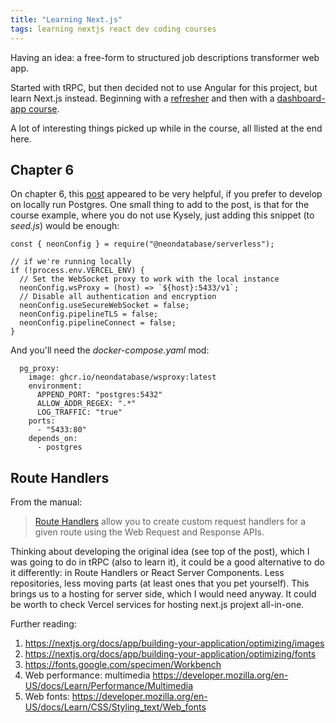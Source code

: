```yaml
---
title: "Learning Next.js"
tags: learning nextjs react dev coding courses
---
```


Having an idea: a free-form to structured job descriptions transformer web app.

Started with tRPC, but then decided not to use Angular for this project, but learn Next.js instead.
Beginning with a [refresher](https://nextjs.org/learn/react-foundations) and then with a
[dashboard-app course](https://nextjs.org/learn/dashboard-app).

A lot of interesting things picked up while in the course, all llisted at the end here.

## Chapter 6

On chapter 6, this [post](https://gal.hagever.com/posts/running-vercel-postgres-locally) appeared to be very
helpful, if you prefer to develop on locally run Postgres. One small thing to add to the post, is that for
the course example, where you do not use Kysely, just adding this snippet (to _seed.js_) would be enough:

```
const { neonConfig } = require("@neondatabase/serverless");

// if we're running locally
if (!process.env.VERCEL_ENV) {
  // Set the WebSocket proxy to work with the local instance
  neonConfig.wsProxy = (host) => `${host}:5433/v1`;
  // Disable all authentication and encryption
  neonConfig.useSecureWebSocket = false;
  neonConfig.pipelineTLS = false;
  neonConfig.pipelineConnect = false;
}
```

And you'll need the _docker-compose.yaml_ mod:

```
  pg_proxy:
    image: ghcr.io/neondatabase/wsproxy:latest
    environment:
      APPEND_PORT: "postgres:5432"
      ALLOW_ADDR_REGEX: ".*"
      LOG_TRAFFIC: "true"
    ports:
      - "5433:80"
    depends_on:
      - postgres
```

## Route Handlers

From the manual:

> [Route Handlers](https://nextjs.org/docs/app/building-your-application/routing/route-handlers) allow you to create custom request
> handlers for a given route using the Web Request and Response APIs.

Thinking about developing the original idea (see top of the post), which I was going to do in tRPC (also to learn it), it could be a
good alternative to do it differently: in Route Handlers or React Server Components. Less repositories, less moving parts (at least
ones that you pet yourself). This brings us to a hosting for server side, which I would need anyway. It could be worth to check
Vercel services for hosting next.js projext all-in-one.

Further reading:

1. https://nextjs.org/docs/app/building-your-application/optimizing/images
2. https://nextjs.org/docs/app/building-your-application/optimizing/fonts
3. https://fonts.google.com/specimen/Workbench
4. Web performance: multimedia https://developer.mozilla.org/en-US/docs/Learn/Performance/Multimedia
5. Web fonts: https://developer.mozilla.org/en-US/docs/Learn/CSS/Styling_text/Web_fonts
